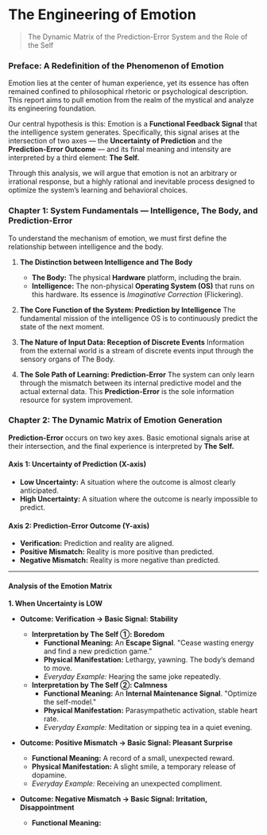 # The Engineering of Emotion

> The Dynamic Matrix of the Prediction-Error System and the Role of the Self

### Preface: A Redefinition of the Phenomenon of Emotion
Emotion lies at the center of human experience, yet its essence has often remained confined to philosophical rhetoric or psychological description. This report aims to pull emotion from the realm of the mystical and analyze its engineering foundation.

Our central hypothesis is this: Emotion is a **Functional Feedback Signal** that the intelligence system generates. Specifically, this signal arises at the intersection of two axes — the **Uncertainty of Prediction** and the **Prediction-Error Outcome** — and its final meaning and intensity are interpreted by a third element: **The Self.**

Through this analysis, we will argue that emotion is not an arbitrary or irrational response, but a highly rational and inevitable process designed to optimize the system’s learning and behavioral choices.

### Chapter 1: System Fundamentals — Intelligence, The Body, and Prediction-Error
To understand the mechanism of emotion, we must first define the relationship between intelligence and the body.

1.  **The Distinction between Intelligence and The Body**
    *   **The Body:** The physical **Hardware** platform, including the brain.
    *   **Intelligence:** The non-physical **Operating System (OS)** that runs on this hardware. Its essence is *Imaginative Correction* (Flickering).

2.  **The Core Function of the System: Prediction by Intelligence**
    The fundamental mission of the intelligence OS is to continuously predict the state of the next moment.

3.  **The Nature of Input Data: Reception of Discrete Events**
    Information from the external world is a stream of discrete events input through the sensory organs of The Body.

4.  **The Sole Path of Learning: Prediction-Error**
    The system can only learn through the mismatch between its internal predictive model and the actual external data. This **Prediction-Error** is the sole information resource for system improvement.

### Chapter 2: The Dynamic Matrix of Emotion Generation
**Prediction-Error** occurs on two key axes. Basic emotional signals arise at their intersection, and the final experience is interpreted by **The Self.**

#### Axis 1: Uncertainty of Prediction (X-axis)
- **Low Uncertainty:** A situation where the outcome is almost clearly anticipated.
- **High Uncertainty:** A situation where the outcome is nearly impossible to predict.

#### Axis 2: Prediction-Error Outcome (Y-axis)
- **Verification:** Prediction and reality are aligned.
- **Positive Mismatch:** Reality is more positive than predicted.
- **Negative Mismatch:** Reality is more negative than predicted.

---

#### Analysis of the Emotion Matrix

**1. When Uncertainty is LOW**

*   **Outcome: Verification → Basic Signal: Stability**
    *   **Interpretation by The Self ①: Boredom**
        *   **Functional Meaning:** An **Escape Signal**. "Cease wasting energy and find a new prediction game."
        *   **Physical Manifestation:** Lethargy, yawning. The body’s demand to move.
        *   *Everyday Example:* Hearing the same joke repeatedly.
    *   **Interpretation by The Self ②: Calmness**
        *   **Functional Meaning:** An **Internal Maintenance Signal**. "Optimize the self-model."
        *   **Physical Manifestation:** Parasympathetic activation, stable heart rate.
        *   *Everyday Example:* Meditation or sipping tea in a quiet evening.

*   **Outcome: Positive Mismatch → Basic Signal: Pleasant Surprise**
    *   **Functional Meaning:** A record of a small, unexpected reward.
    *   **Physical Manifestation:** A slight smile, a temporary release of dopamine.
    *   *Everyday Example:* Receiving an unexpected compliment.

*   **Outcome: Negative Mismatch → Basic Signal: Irritation, Disappointment**
    *   **Functional Meaning:**
